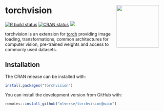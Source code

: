 
torchvision <a href='https://torchvision.mlverse.org'><img src='https://torch.mlverse.org/css/images/hex/torchvision.png' align="right" height="139" /></a>
============================================================================================================

<!-- badges: start -->
[![R build status](https://github.com/mlverse/torchvision/workflows/R-CMD-check/badge.svg)](https://github.com/mlverse/torchvision/actions)
[![CRAN status](https://www.r-pkg.org/badges/version/torchvision)](https://CRAN.R-project.org/package=torchvision)
[![](https://cranlogs.r-pkg.org/badges/torchvision)](https://cran.r-project.org/package=torchvision)
<!-- badges: end -->

torchvision is an extension for [torch](https://github.com/mlverse/torch) providing image loading, transformations, common architectures for computer vision, pre-trained weights and access to commonly used datasets. 

## Installation

The CRAN release can be installed with:

```r
install.packages("torchvision")
```

You can install the development version from GitHub with:

``` r
remotes::install_github("mlverse/torchvision@main")
```

